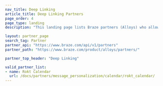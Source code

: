 ```yaml
---
nav_title: Deep Linking
article_title: Deep Linking Partners
page_order: 4
page_type: landing
description: "This landing page lists Braze partners (Alloys) who allow you to."

layout: partner_page
search_tag: Partner
partner_api: "https://www.braze.com/api/v1/partners"
partner_path: "https://www.braze.com/product/alloys/partners/"

partner_top_header: "Deep Linking"

valid_partner_list:
- name: Rokt Calendar
  url: /docs/partners/message_personalization/calendar/rokt_calendar/
---
```

